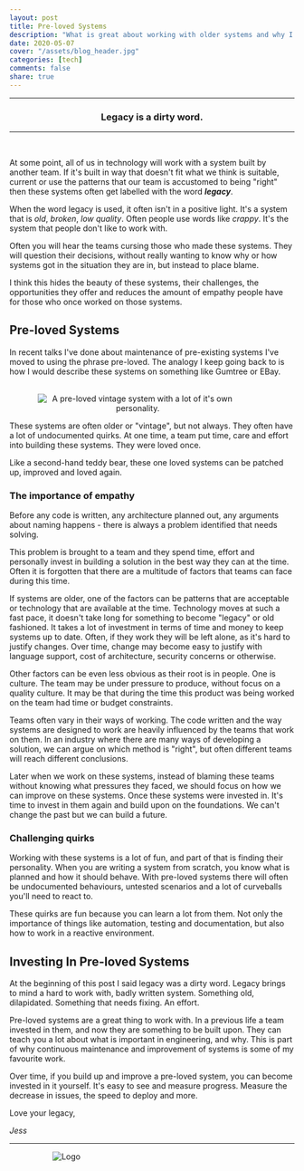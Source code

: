 ```yaml
---
layout: post
title: Pre-loved Systems
description: "What is great about working with older systems and why I think legacy is a dirty word."
date: 2020-05-07
cover: "/assets/blog_header.jpg"
categories: [tech]
comments: false
share: true
---
```


----
<center>
<h3> Legacy is a dirty word.  </h3>
</center>

---
<br/>

At some point, all of us in technology will work with a system built by another team. If it's built in way that doesn't fit what we think is suitable, current or use the patterns that our team is accustomed to being "right" then these systems often get labelled with the word **_legacy_**.

When the word legacy is used, it often isn't in a positive light. It's a system that is _old_, _broken_, _low quality_. Often people use words like _crappy_. It's the system that people don't like to work with.

Often you will hear the teams cursing those who made these systems. They will question their decisions, without really wanting to know why or how systems got in the situation they are in, but instead to place blame.

I think this hides the beauty of these systems, their challenges, the opportunities they offer and reduces the amount of empathy people have for those who once worked on those systems. 

## Pre-loved Systems

In recent talks I've done about maintenance of pre-existing systems I've moved to using the phrase pre-loved. The analogy I keep going back to is how I would describe these systems on something like Gumtree or EBay.

<br/>
<div style="text-align:center; width:70%; margin-left: 10%;" markdown="1">
<img src="{{site.baseurl}}/assets/img/2020-05-07/teddy.png" alt="A pre-loved vintage system with a lot of it's own personality.">
</div>

These systems are often older or "vintage", but not always. They often have a lot of undocumented quirks. At one time, a team put time, care and effort into building these systems. They were loved once.

Like a second-hand teddy bear, these one loved systems can be patched up, improved and loved again.

### The importance of empathy

Before any code is written, any architecture planned out, any arguments about naming happens - there is always a problem identified that needs solving.

This problem is brought to a team and they spend time, effort and personally invest in building a solution in the best way they can at the time. Often it is forgotten that there are a multitude of factors that teams can face during this time.

If systems are older, one of the factors can be patterns that are acceptable or technology that are available at the time. Technology moves at such a fast pace, it doesn't take long for something to become "legacy" or old fashioned. It takes a lot of investment in terms of time and money to keep systems up to date. Often, if they work they will be left alone, as it's hard to justify changes. Over time, change may become easy to justify with language support, cost of architecture, security concerns or otherwise.

Other factors can be even less obvious as their root is in people. One is culture. The team may be under pressure to produce, without focus on a quality culture. It may be that during the time this product was being worked on the team had time or budget constraints.

Teams often vary in their ways of working. The code written and the way systems are designed to work are heavily influenced by the teams that work on them. In an industry where there are many ways of developing a solution, we can argue on which method is "right", but often different teams will reach different conclusions.

Later when we work on these systems, instead of blaming these teams without knowing what pressures they faced, we should focus on how we can improve on these systems. Once these systems were invested in. It's time to invest in them again and build upon on the foundations. We can't change the past but we can build a future.

### Challenging quirks

Working with these systems is a lot of fun, and part of that is finding their personality. When you are writing a system from scratch, you know what is planned and how it should behave. With pre-loved systems there will often be undocumented behaviours, untested scenarios and a lot of curveballs you'll need to react to.

These quirks are fun because you can learn a lot from them. Not only the importance of things like automation, testing and documentation, but also how to work in a reactive environment.

## Investing  In Pre-loved Systems

At the beginning of this post I said legacy was a dirty word. Legacy brings to mind a hard to work with, badly written system. Something old, dilapidated. Something that needs fixing. An effort.

Pre-loved systems are a great thing to work with. In a previous life a team invested in them, and now they are something to be built upon. They can teach you a lot about what is important in engineering, and why. This is part of why continuous maintenance and improvement of systems is some of my favourite work.

Over time, if you build up and improve a pre-loved system, you can become invested in it yourself. It's easy to see and measure progress. Measure the decrease in issues, the speed to deploy and more.

Love your legacy,

_Jess_

---


<div style="text-align:center; width:20%; margin-left: 10%;" markdown="1">
<img src="{{site.baseurl}}/assets/img/logo.png" alt="Logo">
</div>
